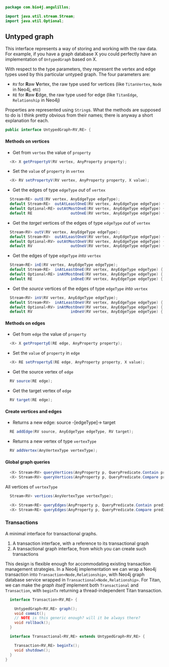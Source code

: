 
```java
package com.bio4j.angulillos;

import java.util.stream.Stream;
import java.util.Optional;
```


## Untyped graph

This interface represents a way of storing and working with the raw data. For example, if you have a graph database X you could perfectly have an implementation of `UntypedGraph` based on X.

With respect to the type parameters, they represent the vertex and edge types used by this particular untyped graph. The four parameters are:

- `RV` for **R**aw **V**ertex, the raw type used for vertices (like `TitanVertex`, `Node` in Neo4j, etc)
- `RE` for **R**aw **E**dge, the raw type used for edge (like `TitanEdge`, `Relationship` in Neo4j)

Properties are represented using `String`s. What the methods are supposed to do is I think pretty obvious from their names; there is anyway a short explanation for each.


```java
public interface UntypedGraph<RV,RE> {
```

#### Methods on vertices
- Get from `vertex` the value of `property`

```java
  <X> X getPropertyV(RV vertex, AnyProperty property);
```

- Set the `value` of `property` in `vertex`

```java
  <X> RV setPropertyV(RV vertex, AnyProperty property, X value);
```

- Get the edges of type `edgeType` _out_ of `vertex`

```java
  Stream<RE> outE(RV vertex, AnyEdgeType edgeType);
  default Stream<RE>  outAtLeastOneE(RV vertex, AnyEdgeType edgeType) { return outE(vertex, edgeType); }
  default Optional<RE> outAtMostOneE(RV vertex, AnyEdgeType edgeType) { return outE(vertex, edgeType).findFirst(); }
  default RE                 outOneE(RV vertex, AnyEdgeType edgeType) { return outE(vertex, edgeType).findFirst().get(); }
```

- Get the _target_ vertices of the edges of type `edgeType` _out_ of `vertex`

```java
  Stream<RV> outV(RV vertex, AnyEdgeType edgeType);
  default Stream<RV>  outAtLeastOneV(RV vertex, AnyEdgeType edgeType) { return outV(vertex, edgeType); }
  default Optional<RV> outAtMostOneV(RV vertex, AnyEdgeType edgeType) { return outV(vertex, edgeType).findFirst(); }
  default RV                 outOneV(RV vertex, AnyEdgeType edgeType) { return outV(vertex, edgeType).findFirst().get(); }
```

- Get the edges of type `edgeType` _into_ `vertex`

```java
  Stream<RE> inE(RV vertex, AnyEdgeType edgeType);
  default Stream<RE>  inAtLeastOneE(RV vertex, AnyEdgeType edgeType) { return inE(vertex, edgeType); }
  default Optional<RE> inAtMostOneE(RV vertex, AnyEdgeType edgeType) { return inE(vertex, edgeType).findFirst(); }
  default RE                 inOneE(RV vertex, AnyEdgeType edgeType) { return inE(vertex, edgeType).findFirst().get(); }
```

- Get the _source_ vertices of the edges of type `edgeType` _into_ `vertex`

```java
  Stream<RV> inV(RV vertex, AnyEdgeType edgeType);
  default Stream<RV>  inAtLeastOneV(RV vertex, AnyEdgeType edgeType) { return inV(vertex, edgeType); }
  default Optional<RV> inAtMostOneV(RV vertex, AnyEdgeType edgeType) { return inV(vertex, edgeType).findFirst(); }
  default RV                 inOneV(RV vertex, AnyEdgeType edgeType) { return inV(vertex, edgeType).findFirst().get(); }
```

#### Methods on edges
- Get from `edge` the value of `property`

```java
  <X> X getPropertyE(RE edge, AnyProperty property);
```

- Set the `value` of `property` in `edge`

```java
  <X> RE setPropertyE(RE edge, AnyProperty property, X value);
```

- Get the source vertex of `edge`

```java
  RV source(RE edge);
```

- Get the target vertex of `edge`

```java
  RV target(RE edge);
```

#### Create vertices and edges
- Returns a new edge: source -[edgeType]-> target

```java
  RE addEdge(RV source, AnyEdgeType edgeType, RV target);
```

- Returns a new vertex of type `vertexType`

```java
  RV addVertex(AnyVertexType vertexType);
```


#### Global graph queries


```java
  <X> Stream<RV> queryVertices(AnyProperty p, QueryPredicate.Contain predicate, java.util.Collection<X> values);
  <X> Stream<RV> queryVertices(AnyProperty p, QueryPredicate.Compare predicate, X value);
```

All vertices of `vertexType`

```java
  Stream<RV> vertices(AnyVertexType vertexType);

  <X> Stream<RE> queryEdges(AnyProperty p, QueryPredicate.Contain predicate, java.util.Collection<X> values);
  <X> Stream<RE> queryEdges(AnyProperty p, QueryPredicate.Compare predicate, X value);
```


### Transactions

A minimal interface for transactional graphs.

1. A transaction interface, with a reference to its transactional graph
2. A transactional graph interface, from which you can create such transactions

This design is flexible enough for accommodating existing transaction management strategies. In a Neo4j implementation we can wrap a Neo4j transaction into `Transaction<Node,Relationship>`, with Neo4j graph database service wrapped in `Transactional<Node,Relationship>`. For Titan, we can make the *graph itself* implement both `Transactional` and `Transaction`, with `beginTx` returning a thread-independent Titan transaction.


```java
  interface Transaction<RV,RE> {

    UntypedGraph<RV,RE> graph();
    void commit();
    // NOTE is this generic enough? will it be always there?
    void rollback();
  }

  interface Transactional<RV,RE> extends UntypedGraph<RV,RE> {

    Transaction<RV,RE> beginTx();
    void shutdown();
  }
}

```




[test/java/com/bio4j/angulillos/Twitter.java]: ../../../../../test/java/com/bio4j/angulillos/Twitter.java.md
[test/java/com/bio4j/angulillos/TwitterGraphTestSuite.java]: ../../../../../test/java/com/bio4j/angulillos/TwitterGraphTestSuite.java.md
[main/java/com/bio4j/angulillos/TypedElement.java]: TypedElement.java.md
[main/java/com/bio4j/angulillos/Arity.java]: Arity.java.md
[main/java/com/bio4j/angulillos/UntypedGraphSchema.java]: UntypedGraphSchema.java.md
[main/java/com/bio4j/angulillos/AnyElementType.java]: AnyElementType.java.md
[main/java/com/bio4j/angulillos/UntypedGraph.java]: UntypedGraph.java.md
[main/java/com/bio4j/angulillos/TypedEdgeIndex.java]: TypedEdgeIndex.java.md
[main/java/com/bio4j/angulillos/Labeled.java]: Labeled.java.md
[main/java/com/bio4j/angulillos/TypedVertex.java]: TypedVertex.java.md
[main/java/com/bio4j/angulillos/TypedEdge.java]: TypedEdge.java.md
[main/java/com/bio4j/angulillos/TypedVertexIndex.java]: TypedVertexIndex.java.md
[main/java/com/bio4j/angulillos/conversions.java]: conversions.java.md
[main/java/com/bio4j/angulillos/QueryPredicate.java]: QueryPredicate.java.md
[main/java/com/bio4j/angulillos/AnyEdgeType.java]: AnyEdgeType.java.md
[main/java/com/bio4j/angulillos/TypedGraph.java]: TypedGraph.java.md
[main/java/com/bio4j/angulillos/AnyProperty.java]: AnyProperty.java.md
[main/java/com/bio4j/angulillos/AnyVertexType.java]: AnyVertexType.java.md
[main/java/com/bio4j/angulillos/TypedElementIndex.java]: TypedElementIndex.java.md
[main/java/com/bio4j/angulillos/Property.java]: Property.java.md